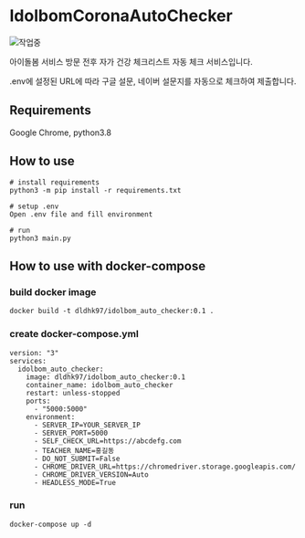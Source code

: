 # IdolbomCoronaAutoChecker
![작업중](https://user-images.githubusercontent.com/20237869/154913463-8419239d-d1a0-4eab-84d2-62551327e98d.png)

아이돌봄 서비스 방문 전후 자가 건강 체크리스트 자동 체크 서비스입니다.

.env에 설정된 URL에 따라 구글 설문, 네이버 설문지를 자동으로 체크하여 제출합니다.

## Requirements
Google Chrome, python3.8

## How to use
```
# install requirements
python3 -m pip install -r requirements.txt

# setup .env
Open .env file and fill environment

# run
python3 main.py
```

## How to use with docker-compose

### build docker image
```
docker build -t dldhk97/idolbom_auto_checker:0.1 .
```

### create docker-compose.yml
```
version: "3"
services:
  idolbom_auto_checker:
    image: dldhk97/idolbom_auto_checker:0.1
    container_name: idolbom_auto_checker
    restart: unless-stopped
    ports:
      - "5000:5000"
    environment:
      - SERVER_IP=YOUR_SERVER_IP
      - SERVER_PORT=5000
      - SELF_CHECK_URL=https://abcdefg.com
      - TEACHER_NAME=홍길동
      - DO_NOT_SUBMIT=False
      - CHROME_DRIVER_URL=https://chromedriver.storage.googleapis.com/
      - CHROME_DRIVER_VERSION=Auto
      - HEADLESS_MODE=True
```

### run
```
docker-compose up -d
```
